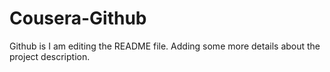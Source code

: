 # Cousera-Github
Github is I am editing the README file. Adding some more details about the project description.
